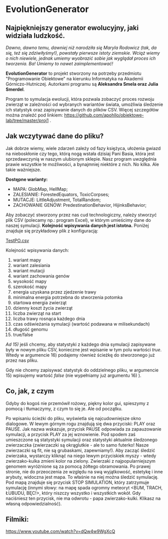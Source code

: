 # EvolutionGenerator
## Najpiękniejszy generator ewolucyjny, jaki widziała ludzkość.

*Dawno, dawno temu, dawniej niż narodziła się Maryla Rodowicz (tak, da się, też się zdziwiłyśmy!), powstały pierwsze istoty ziemskie. Wciąż wiemy o nich niewiele, jednak umiemy wyobrazić sobie jak wyglądał proces ich tworzenia. Ba! Umiemy to nawet zaimplementować!*

**EvolutionGenerator** to projekt stworzony na potrzeby przedmiotu "Programowanie Obiektowe" na kierunku Informatyka na Akademii Górniczo-Hutniczej. Autorkami programu są **Aleksandra Smela oraz Julia Smerdel**.

Program to symulacja ewolucji, która pozwala zobaczyć proces rozwoju zwierząt w zależności od wybranych wariantów świata, umożliwia śledzenie ich statystyk oraz zapisywanie danych do plików CSV. Więcej szczegółów można znaleźć pod linkiem: https://github.com/apohllo/obiektowe-lab/tree/master/proj1 .



## Jak wczytywać dane do pliku?
Jak dobrze wiemy, wiele zdarzeń zależy od fazy księżyca, ułożenia gwiazd na nieboskłonie czy tego, którą nogą wstała dzisiaj Pani Basia, która jest sprzedawczynią w naszym ulubionym sklepie. 
Nasz program uwzględnia prawie wszystkie te możliwości, a bynajmniej niektóre z nich. No kilka. Ale takie ważniejsze.

**Dostępne warianty:**
- MAPA: GlobMap, HellMap;
- ZALESIANIE: ForestedEquators, ToxicCorpses;
- MUTACJE: LittleAdjustment, TotalRandom;
- ZACHOWANIE GENÓW: PredestinationBehavior, HijinksBehavior;

Aby zobaczyć stworzony przez nas cud technologiczny, należy stworzyć plik CSV (polecamy np.: program Excel), w którym umieścimy dane do naszej symulacji. **Kolejność wpisywania danych jest istotna.** Poniżej znajduje się przykładowy plik z konfiguracją:

[TestPO.csv](https://github.com/smelaa/EvolutionGenerator/files/10328324/TestPO.csv)

Kolejność wpisywania danych:
1) wariant mapy
2) wariant zalesiania
3) wariant mutacji
4) wariant zachowania genów
5) wysokość mapy
6) szerokość mapy
7) energia uzyskana przez zjedzenie trawy
8) minimalna energia potrzebna do stworzenia potomka
9) startowa energia zwierząt
10) dzienny koszt życia zwierząt
11) liczba zwierząt na start
12) liczba trawy rosnąca każdego dnia
13) czas odświeżania symulacji (wartość podawana w milisekundach)
14) długość genomu
15) true/false

*Ad 15)* jeśli chcemy, aby statystyki z każdego dnia symulacji zapisywane były w nowym pliku CSV, konieczne jest wpisanie w tym polu wartości *true*. Wtedy w argumencie 16) podajemy również ścieżkę do stworzonego już przez nas pliku. 

Gdy nie chcemy zapisywać statystyk do oddzielnego pliku, w argumencie 15) wpisujemy wartość *false* (nie wypełniamy już argumentu 16) ).


## Co, jak, z czym
Gdyby do kogoś nie przemówił rożowy, piękny kolor gui, spieszymy z pomocą i tłumaczymy, z czym to się je. Ale od początku.

Po wpisaniu ścieżki do pliku, wyświetla się najcudowniejsze okno dialogowe. W lewym górnym rogu znajdują się dwa przyciski: PLAY oraz PAUSE. Jak nazwa wskazuje, przycisk PAUSE odpowiada za zapauzowanie symulacji, a przycisk PLAY za jej wznowienie. 
Pod spodem zaś umieszczone są statystyki symulacji oraz statystyki aktualnie śledzonego zwierzaczka (zwierzaczki są okrąglutkie - ale to samo futerko! Nasze zwierzaczki są fit, nie są grubaskami, zapewniamy!). Aby zacząć śledzić zwierzaka, wystarczy kliknąć na niego lewym przyciskiek myszy - wtedy zwierzako-kulka zmieni kolor na zielony.
Zwierzaki z najpopularniejszym genomem wyróżnione są za pomocą żółtego obramowania.
Po prawej stronie, nie do przeoczenia ze względu na swą wyjątkowość, estetykę i inne arybuty, widoczna jest mapa. To właśnie na niej można śledzić symulację.
Pod mapą znajduje się przycisk STOP SIMULATION, który zatrzymuje symulację (innymi słowy: na mapę spada ogromny meteoryt <BUM, TRACH, ŁUBUDU, BĘC!>, który niszczy wszystko i wszystkich wokół. Gdy naciśniesz ten przycisk, nie ma odwrotu - papa zwierzako-kulki. Klikasz na własną odpowiedzialność).



## Filmiki:
https://www.youtube.com/watch?v=dQw4w9WgXcQ



